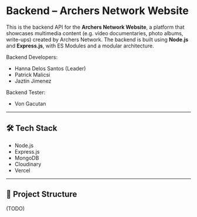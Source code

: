 # Backend – Archers Network Website

This is the backend API for the **Archers Network Website**, a platform that showcases multimedia content (e.g. video documentaries, photo albums, write-ups) created by Archers Network. The backend is built using **Node.js** and **Express.js**, with ES Modules and a modular architecture.

Backend Developers:
- Hanna Delos Santos (Leader)
- Patrick Malicsi
- Jaztin Jimenez

Backend Tester:
- Von Gacutan

---

## 🛠️ Tech Stack

- Node.js
- Express.js
- MongoDB
- Cloudinary
- Vercel

---

## 📁 Project Structure

(TODO)